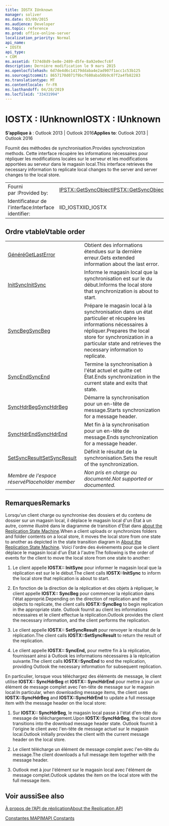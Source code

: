 ```yaml
---
title: IOSTX IUnknown
manager: soliver
ms.date: 03/09/2015
ms.audience: Developer
ms.topic: reference
ms.prod: office-online-server
localization_priority: Normal
api_name:
- IOSTX
api_type:
- COM
ms.assetid: f374d8d9-be8e-2489-d5fe-8a92e0ecfc6f
description: Dernière modification le 9 mars 2015
ms.openlocfilehash: 6d7de4d6c14179ddaba4e2ad907f1acc1c53b125
ms.sourcegitcommit: 8657170d071f9bcf680aba50b9c07f2a4fb82283
ms.translationtype: MT
ms.contentlocale: fr-FR
ms.lasthandoff: 04/28/2019
ms.locfileid: "33431994"
---
```

# <a name="iostx--iunknown"></a><span data-ttu-id="44551-103">IOSTX : IUnknown</span><span class="sxs-lookup"><span data-stu-id="44551-103">IOSTX : IUnknown</span></span>

  
  
<span data-ttu-id="44551-104">**S’applique à** : Outlook 2013 | Outlook 2016</span><span class="sxs-lookup"><span data-stu-id="44551-104">**Applies to**: Outlook 2013 | Outlook 2016</span></span> 
  
<span data-ttu-id="44551-105">Fournit des méthodes de synchronisation.</span><span class="sxs-lookup"><span data-stu-id="44551-105">Provides synchronization methods.</span></span> <span data-ttu-id="44551-106">Cette interface récupère les informations nécessaires pour répliquer les modifications locales sur le serveur et les modifications apportées au serveur dans le magasin local.</span><span class="sxs-lookup"><span data-stu-id="44551-106">This interface retrieves the necessary information to replicate local changes to the server and server changes to the local store.</span></span>
  
|||
|:-----|:-----|
|<span data-ttu-id="44551-107">Fourni par :</span><span class="sxs-lookup"><span data-stu-id="44551-107">Provided by:</span></span>  <br/> |[<span data-ttu-id="44551-108">IPSTX::GetSyncObject</span><span class="sxs-lookup"><span data-stu-id="44551-108">IPSTX::GetSyncObject</span></span>](iostx-setsyncresult.md) <br/> |
|<span data-ttu-id="44551-109">Identificateur de l'interface:</span><span class="sxs-lookup"><span data-stu-id="44551-109">Interface identifier:</span></span>  <br/> |<span data-ttu-id="44551-110">IID_IOSTX</span><span class="sxs-lookup"><span data-stu-id="44551-110">IID_IOSTX</span></span>  <br/> |
   
## <a name="vtable-order"></a><span data-ttu-id="44551-111">Ordre vtable</span><span class="sxs-lookup"><span data-stu-id="44551-111">Vtable order</span></span>

|||
|:-----|:-----|
|[<span data-ttu-id="44551-112">Généré</span><span class="sxs-lookup"><span data-stu-id="44551-112">GetLastError</span></span>](iostx-getlasterror.md) <br/> |<span data-ttu-id="44551-113">Obtient des informations étendues sur la dernière erreur.</span><span class="sxs-lookup"><span data-stu-id="44551-113">Gets extended information about the last error.</span></span>  <br/> |
|[<span data-ttu-id="44551-114">InitSync</span><span class="sxs-lookup"><span data-stu-id="44551-114">InitSync</span></span>](iostx-initsync.md) <br/> |<span data-ttu-id="44551-115">Informe le magasin local que la synchronisation est sur le du début.</span><span class="sxs-lookup"><span data-stu-id="44551-115">Informs the local store that synchronization is about to start.</span></span>  <br/> |
|[<span data-ttu-id="44551-116">SyncBeg</span><span class="sxs-lookup"><span data-stu-id="44551-116">SyncBeg</span></span>](iostx-syncbeg.md) <br/> |<span data-ttu-id="44551-117">Prépare le magasin local à la synchronisation dans un état particulier et récupère les informations nécessaires à répliquer.</span><span class="sxs-lookup"><span data-stu-id="44551-117">Prepares the local store for synchronization in a particular state and retrieves the necessary information to replicate.</span></span>  <br/> |
|[<span data-ttu-id="44551-118">SyncEnd</span><span class="sxs-lookup"><span data-stu-id="44551-118">SyncEnd</span></span>](iostx-syncend.md) <br/> |<span data-ttu-id="44551-119">Termine la synchronisation à l'état actuel et quitte cet État.</span><span class="sxs-lookup"><span data-stu-id="44551-119">Ends synchronization in the current state and exits that state.</span></span>  <br/> |
|[<span data-ttu-id="44551-120">SyncHdrBeg</span><span class="sxs-lookup"><span data-stu-id="44551-120">SyncHdrBeg</span></span>](iostx-synchdrbeg.md) <br/> |<span data-ttu-id="44551-121">Démarre la synchronisation pour un en-tête de message.</span><span class="sxs-lookup"><span data-stu-id="44551-121">Starts synchronization for a message header.</span></span>  <br/> |
|[<span data-ttu-id="44551-122">SyncHdrEnd</span><span class="sxs-lookup"><span data-stu-id="44551-122">SyncHdrEnd</span></span>](iostx-synchdrend.md) <br/> |<span data-ttu-id="44551-123">Met fin à la synchronisation pour un en-tête de message.</span><span class="sxs-lookup"><span data-stu-id="44551-123">Ends synchronization for a message header.</span></span>  <br/> |
|[<span data-ttu-id="44551-124">SetSyncResult</span><span class="sxs-lookup"><span data-stu-id="44551-124">SetSyncResult</span></span>](iostx-setsyncresult.md) <br/> |<span data-ttu-id="44551-125">Définit le résultat de la synchronisation.</span><span class="sxs-lookup"><span data-stu-id="44551-125">Sets the result of the synchronization.</span></span>  <br/> |
| <span data-ttu-id="44551-126">*Membre de l'espace réservé*</span><span class="sxs-lookup"><span data-stu-id="44551-126">*Placeholder member*</span></span>  <br/> | <span data-ttu-id="44551-127">*Non pris en charge ou documenté.*</span><span class="sxs-lookup"><span data-stu-id="44551-127">*Not supported or documented.*</span></span>  <br/> |
   
## <a name="remarks"></a><span data-ttu-id="44551-128">Remarques</span><span class="sxs-lookup"><span data-stu-id="44551-128">Remarks</span></span>

<span data-ttu-id="44551-129">Lorsqu'un client charge ou synchronise des dossiers et du contenu de dossier sur un magasin local, il déplace le magasin local d'un État à un autre, comme illustré dans le diagramme de transition d'État dans [about the Replication State Machine](about-the-replication-state-machine.md).</span><span class="sxs-lookup"><span data-stu-id="44551-129">When a client uploads or synchronizes folders and folder contents on a local store, it moves the local store from one state to another as depicted in the state transition diagram in [About the Replication State Machine](about-the-replication-state-machine.md).</span></span> <span data-ttu-id="44551-130">Voici l'ordre des événements pour que le client déplace le magasin local d'un État à l'autre:</span><span class="sxs-lookup"><span data-stu-id="44551-130">The following is the order of events for the client to move the local store from one state to another:</span></span>
  
1. <span data-ttu-id="44551-131">Le client appelle **IOSTX:: InitSync** pour informer le magasin local que la réplication est sur le le début.</span><span class="sxs-lookup"><span data-stu-id="44551-131">The client calls **IOSTX::InitSync** to inform the local store that replication is about to start.</span></span> 
    
2. <span data-ttu-id="44551-132">En fonction de la direction de la réplication et des objets à répliquer, le client appelle **IOSTX:: SyncBeg** pour commencer la réplication dans l'état approprié.</span><span class="sxs-lookup"><span data-stu-id="44551-132">Depending on the direction of replication and the objects to replicate, the client calls **IOSTX::SyncBeg** to begin replication in the appropriate state.</span></span> <span data-ttu-id="44551-133">Outlook fournit au client les informations nécessaires et le client effectue la réplication.</span><span class="sxs-lookup"><span data-stu-id="44551-133">Outlook provides the client the necessary information, and the client performs the replication.</span></span> 
    
3. <span data-ttu-id="44551-134">Le client appelle **IOSTX:: SetSyncResult** pour renvoyer le résultat de la réplication.</span><span class="sxs-lookup"><span data-stu-id="44551-134">The client calls **IOSTX::SetSyncResult** to return the result of the replication.</span></span> 
    
4. <span data-ttu-id="44551-135">Le client appelle **IOSTX:: SyncEnd,** pour mettre fin à la réplication, fournissant ainsi à Outlook les informations nécessaires à la réplication suivante.</span><span class="sxs-lookup"><span data-stu-id="44551-135">The client calls **IOSTX::SyncEnd** to end the replication, providing Outlook the necessary information for subsequent replication.</span></span> 
    
<span data-ttu-id="44551-136">En particulier, lorsque vous téléchargez des éléments de message, le client utilise **IOSTX:: SyncHdrBeg** et **IOSTX:: SyncHdrEnd** pour mettre à jour un élément de message complet avec l'en-tête de message sur le magasin local:</span><span class="sxs-lookup"><span data-stu-id="44551-136">In particular, when downloading message items, the client uses **IOSTX::SyncHdrBeg** and **IOSTX::SyncHdrEnd** to update a full message item with the message header on the local store:</span></span> 
  
1. <span data-ttu-id="44551-137">Sur **IOSTX:: SyncHdrBeg**, le magasin local passe à l'état d'en-tête du message de téléchargement.</span><span class="sxs-lookup"><span data-stu-id="44551-137">Upon **IOSTX::SyncHdrBeg**, the local store transitions into the download message header state.</span></span> <span data-ttu-id="44551-138">Outlook fournit à l'origine le client avec l'en-tête de message actuel sur le magasin local.</span><span class="sxs-lookup"><span data-stu-id="44551-138">Outlook initially provides the client with the current message header on the local store.</span></span>
    
2. <span data-ttu-id="44551-139">Le client télécharge un élément de message complet avec l'en-tête du message.</span><span class="sxs-lookup"><span data-stu-id="44551-139">The client downloads a full message item together with the message header.</span></span>
    
3. <span data-ttu-id="44551-140">Outlook met à jour l'élément sur le magasin local avec l'élément de message complet.</span><span class="sxs-lookup"><span data-stu-id="44551-140">Outlook updates the item on the local store with the full message item.</span></span>
    
## <a name="see-also"></a><span data-ttu-id="44551-141">Voir aussi</span><span class="sxs-lookup"><span data-stu-id="44551-141">See also</span></span>



[<span data-ttu-id="44551-142">À propos de l’API de réplication</span><span class="sxs-lookup"><span data-stu-id="44551-142">About the Replication API</span></span>](about-the-replication-api.md)
  
[<span data-ttu-id="44551-143">Constantes MAPI</span><span class="sxs-lookup"><span data-stu-id="44551-143">MAPI Constants</span></span>](mapi-constants.md)

